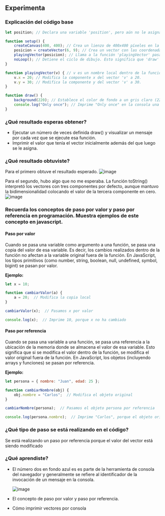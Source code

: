## Experimenta
###  Explicación del código base
``` js
let position; // Declara una variable 'position', pero aún no le asigna un valor inicial.

function setup() {
    createCanvas(400, 400); // Crea un lienzo de 400x400 píxeles en la pantalla para dibujar.
    posicion = createVector(6, 9); // Crea un vector con las coordenadas (6, 9) y lo asigna a la variable 'posicion'.
    playingVector(posicion); // Llama a la función 'playingVector' pasándole el vector 'posicion' como argumento.
    noLoop(); // Detiene el ciclo de dibujo. Esto significa que 'draw' solo se ejecutará una vez.
}

function playingVector(v) { // v es un nombre local dentro de la función. Representa el vector que se le ha pasado a la función
    v.x = 20; // Modifica la componente x del vector 'v' a 20.
    v.y = 30; // Modifica la componente y del vector 'v' a 30.
}

function draw() {
    background(220); // Establece el color de fondo a un gris claro (220 es un valor de escala de gris).
    console.log("Only once"); // Imprime "Only once" en la consola una sola vez, ya que 'noLoop()' detiene el ciclo de dibujo.
}
```
### ¿Qué resultado esperas obtener?
- Ejecutar un número de veces definida draw() y visualizar un mensaje por cada vez que se ejecute esa función.
- Imprimir el valor que tenía el vector inicialmente además del que luego se le asigna.
### ¿Qué resultado obtuviste?
Para el primero obtuve el resultado esperado.
![image](https://github.com/user-attachments/assets/812d3a07-bf66-4338-81c7-771595e4a483)

Para el segundo, hubo algo que no me esperaba. La función toString() interpretó los vectores con tres componentes por defecto, aunque mantuvo la bidimensionalidad colocando el valor de la tercera componente en cero.
![image](https://github.com/user-attachments/assets/f6bde3e4-bb7d-47b9-ab10-6a0c65399acc)

### Recuerda los conceptos de paso por valor y paso por referencia en programación. Muestra ejemplos de este concepto en javascript.
#### Paso por valor
Cuando se pasa una variable como argumento a una función, se pasa una copia del valor de esa variable. Es decir, los cambios realizados dentro de la función no afectan a la variable original fuera de la función.
En JavaScript, los tipos primitivos (como number, string, boolean, null, undefined, symbol, bigint) se pasan por valor.

**Ejemplo:**
``` js
let x = 10;

function cambiarValor(a) {
    a = 20;  // Modifica la copia local
}

cambiarValor(x);  // Pasamos x por valor

console.log(x);  // Imprime 10, porque x no ha cambiado
```
#### Paso por referencia
Cuando se pasa una variable a una función, se pasa una referencia a la ubicación de la memoria donde se almacena el valor de esa variable. Esto significa que si se modifica el valor dentro de la función, se modifica el valor original fuera de la función. En JavaScript, los objetos (incluyendo arrays y funciones) se pasan por referencia.

**Ejemplo:**
``` js
let persona = { nombre: "Juan", edad: 25 };

function cambiarNombre(obj) {
    obj.nombre = "Carlos";  // Modifica el objeto original
}

cambiarNombre(persona);  // Pasamos el objeto persona por referencia

console.log(persona.nombre);  // Imprime "Carlos", porque el objeto original fue modificado
```
### ¿Qué tipo de paso se está realizando en el código?
Se está realizando un paso por referencia porque el valor del vector está siendo modificado
### ¿Qué aprendiste?

- El número dos en fondo azul es es parte de la herramienta de consola del navegador y generalmente se refiere al identificador de la invocación de un mensaje en la consola.
  
  ![image](https://github.com/user-attachments/assets/1910c55b-227e-4f56-82a8-e459052c2e52)
- El concepto de paso por valor y paso por referencia.
- Cómo imprimir vectores por consola
